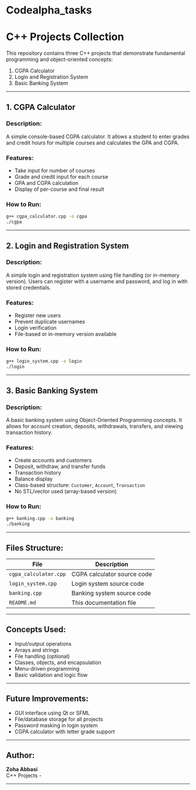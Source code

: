 # Codealpha_tasks
# C++  Projects Collection

This repository contains three  C++ projects that demonstrate fundamental programming and object-oriented concepts:

1.  CGPA Calculator  
2.  Login and Registration System  
3.  Basic Banking System

---

## 1️. CGPA Calculator

### Description:
A simple console-based CGPA calculator. It allows a student to enter grades and credit hours for multiple courses and calculates the GPA and CGPA.

### Features:
- Take input for number of courses
- Grade and credit input for each course
- GPA and CGPA calculation
- Display of per-course and final result

### How to Run:
```bash
g++ cgpa_calculator.cpp -o cgpa
./cgpa
```

---

## 2️. Login and Registration System

###  Description:
A simple login and registration system using file handling (or in-memory version). Users can register with a username and password, and log in with stored credentials.

###  Features:
- Register new users
- Prevent duplicate usernames
- Login verification
- File-based or in-memory version available

###  How to Run:
```bash
g++ login_system.cpp -o login
./login
```

---

## 3️. Basic Banking System

### Description:
A basic banking system using Object-Oriented Programming concepts. It allows for account creation, deposits, withdrawals, transfers, and viewing transaction history.

###  Features:
- Create accounts and customers
- Deposit, withdraw, and transfer funds
- Transaction history
- Balance display
- Class-based structure: `Customer`, `Account`, `Transaction`
- No STL/vector used (array-based version)

###  How to Run:
```bash
g++ banking.cpp -o banking
./banking
```

---

## Files Structure:

| File              | Description                          |
|-------------------|--------------------------------------|
| `cgpa_calculator.cpp` | CGPA calculator source code        |
| `login_system.cpp`    | Login system source code           |
| `banking.cpp`         | Banking system source code         |
| `README.md`           | This documentation file            |

---

##  Concepts Used:
- Input/output operations
- Arrays and strings
- File handling (optional)
- Classes, objects, and encapsulation
- Menu-driven programming
- Basic validation and logic flow

---

##  Future Improvements:
- GUI interface using Qt or SFML
- File/database storage for all projects
- Password masking in login system
- CGPA calculator with letter grade support

---

##  Author:
**Zoha Abbasi**  
C++  Projects -

---
